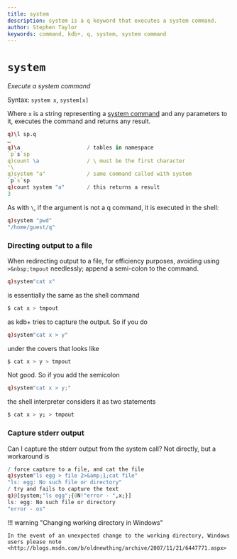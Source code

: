 ```yaml
---
title: system
description: system is a q keyword that executes a system command.
author: Stephen Taylor
keywords: command, kdb+, q, system, system command
---
```

# `system`




_Execute a system command_

Syntax: `system x`, `system[x]`

Where `x` is a string representing a [system command](../basics/syscmds.md) and any parameters to it, executes the command and returns any result.

```q
q)\l sp.q
…
q)\a                     / tables in namespace
`p`s`sp
q)count \a               / \ must be the first character
'\
q)system "a"             / same command called with system
`p`s`sp
q)count system "a"       / this returns a result
3
```

As with `\`, if the argument is not a q command, it is executed in the shell:

```q
q)system "pwd"
"/home/guest/q"
```


### Directing output to a file

When redirecting output to a file, for efficiency purposes, avoiding using `>&nbsp;tmpout` needlessly; append a semi-colon to the command.

```q
q)system"cat x"
```

is essentially the same as the shell command

```bash
$ cat x > tmpout
```

as kdb+ tries to capture the output.
So if you do

```q
q)system"cat x > y"
```

under the covers that looks like

```bash
$ cat x > y > tmpout
```

Not good. So if you add the semicolon

```q
q)system"cat x > y;"
```

the shell interpreter considers it as two statements

```bash
$ cat x > y; > tmpout
```

### Capture stderr output

Can I capture the stderr output from the system call? Not directly, but a workaround is

```q
/ force capture to a file, and cat the file
q)system"ls egg > file 2>&amp;1;cat file"
"ls: egg: No such file or directory"        
/ try and fails to capture the text
q)@[system;"ls egg";{0N!"error - ",x;}]
ls: egg: No such file or directory
"error - os"
```

!!! warning "Changing working directory in Windows"

    In the event of an unexpected change to the working directory, Windows users please note <http://blogs.msdn.com/b/oldnewthing/archive/2007/11/21/6447771.aspx>

